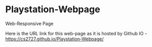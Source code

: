 # Playstation-Webpage

Web-Responsive Page

Here is the URL link for this web-page as it is hosted by Github IO - https://cs2727.github.io/Playstation-Webpage/
